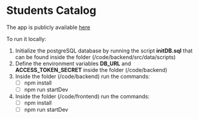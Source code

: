 # Students Catalog

The app is publicly available [here](https://students-catalog.fly.dev/)

To run it locally:

 1. Initialize the postgreSQL database by running the script **initDB.sql** that can be found inside the folder (/code/backend/src/data/scripts) 
 2. Define the environment variables **DB_URL** and **ACCESS_TOKEN_SECRET** inside the folder  (/code/backend) 
 3. Inside the folder (/code/backend) run the commands:
	 - [ ] npm install
	 - [ ] npm run startDev
 4. Inside the folder (/code/frontend) run the commands:
	 - [ ] npm install
	 - [ ] npm run startDev